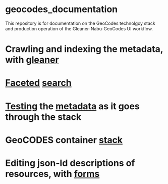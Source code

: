 # geocodes_documentation

This repository is for documentation on the GeoCodes technolgoy stack and production operation of the Gleaner-Nabu-GeoCodes UI workflow.

# Crawling and indexing the metadata, with [gleaner](https://github.com/earthcube/geocodes/blob/main/docs/indexing_with_gleanerio.md)

# [Faceted](https://github.com/earthcube/facetsearch) [search](http://geocodes.ddns.net/ec/GeoCODES)

# [Testing](https://github.com/MBcode/ec/blob/master/test/ingestTesting.md) the [metadata](https://github.com/earthcube/GeoCODES-Metadata) as it goes through the stack

# GeoCODES container [stack](https://github.com/earthcube/geocodes)

# Editing json-ld descriptions of resources, with [forms](https://github.com/earthcube/jsonld_forms)
